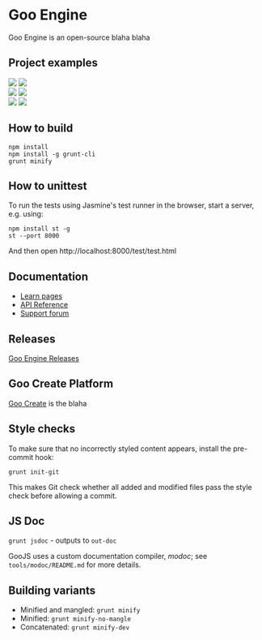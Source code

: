 # Goo Engine

Goo Engine is an open-source blaha blaha

## Project examples

<p>
<a href="http://goocreate.com/showcase/case/mountains-of-mouthness/"><img src="http://goocreate.com/wp-content/uploads/2015/11/mountains.jpg"/></a>
<a href="http://goocreate.com/showcase/case/suissemania/"><img src="http://goocreate.com/wp-content/uploads/2015/11/suissemania.jpg"/></a>
<br>
<a href="http://goocreate.com/showcase/case/mountains-of-mouthness/"><img src="http://goocreate.com/wp-content/uploads/2015/11/mountains.jpg"/></a>
<a href="http://goocreate.com/showcase/case/suissemania/"><img src="http://goocreate.com/wp-content/uploads/2015/11/suissemania.jpg"/></a>
<br>
<a href="http://goocreate.com/showcase/case/mountains-of-mouthness/"><img src="http://goocreate.com/wp-content/uploads/2015/11/mountains.jpg"/></a>
<a href="http://goocreate.com/showcase/case/suissemania/"><img src="http://goocreate.com/wp-content/uploads/2015/11/suissemania.jpg"/></a>
<br>
</p>

## How to build

    npm install
    npm install -g grunt-cli
    grunt minify

## How to unittest

To run the tests using Jasmine's test runner in the browser, start a server, e.g. using:

    npm install st -g
    st --port 8000

And then open http://localhost:8000/test/test.html

## Documentation

* [Learn pages](http://goocreate.com/learn/?_ga=1.198797160.658665154.1444903216)
* [API Reference](http://code.gooengine.com/latest/docs/)
* [Support forum](https://answers.goocreate.com/index.html)

## Releases

[Goo Engine Releases](http://code.gooengine.com/)

## Goo Create Platform

[Goo Create](http://goocreate.com/) is the blaha

## Style checks

To make sure that no incorrectly styled content appears, install the pre-commit hook:

    grunt init-git

This makes Git check whether all added and modified files pass the style check before allowing a commit.

## JS Doc

`grunt jsdoc` - outputs to `out-doc`

GooJS uses a custom documentation compiler, *modoc*; see `tools/modoc/README.md` for more details.

## Building variants

+ Minified and mangled: `grunt minify`
+ Minified: `grunt minify-no-mangle`
+ Concatenated: `grunt minify-dev`
